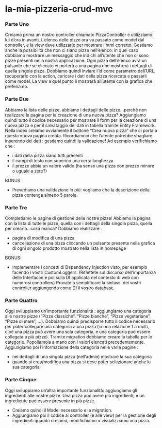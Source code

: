 # la-mia-pizzeria-crud-mvc

### Parte Uno
Creiamo prima un nostro controller chiamato PizzaController e utilizziamo lui d’ora in avanti. L’elenco delle pizze ora va passato come model dal controller, e la view deve utilizzarlo per mostrare l’html corretto.
Gestiamo anche la possibilità che non ci siano pizze nell’elenco: in quel caso dobbiamo mostrare un messaggio che indichi all’utente che non ci sono pizze presenti nella nostra applicazione.
Ogni pizza dell’elenco avrà un pulsante che se cliccato ci porterà a una pagina che mostrerà i dettagli di quella singola pizza. Dobbiamo quindi inviare l’id come parametro dell’URL, recuperarlo con la action, caricare i dati della pizza ricercata e passarli come model. La view a quel punto li mostrerà all’utente con la grafica che preferiamo.

### Parte Due
Abbiamo la lista delle pizze, abbiamo i dettagli delle pizze...perchè non realizzare la pagina per la creazione di una nuova pizza?
Aggiungiamo quindi tutto il codice necessario per mostrare il form per la creazione di una nuova pizza e per il salvataggio dei dati in tabella tramite Entity Framework.
Nella index creiamo ovviamente il bottone “Crea nuova pizza” che ci porta a questa nuova pagina creata.
Ricordiamoci che l’utente potrebbe sbagliare inserendo dei dati : gestiamo quindi la validazione!
Ad esempio verifichiamo che :
* i dati della pizza siano tutti presenti
* il campi di testo non superino una certa lunghezza
* il prezzo abbia un valore valido (ha senso una pizza con prezzo minore o uguale a zero?)
  
BONUS
* Prevediamo una validazione in più: vogliamo che la descrizione della pizza contenga almeno 5 parole.

### Parte Tre
Completiamo le pagine di gestione delle nostre pizze!
Abbiamo la pagina con la lista di tutte le pizze, quella con i dettagli della singola pizza, quella per crearla...cosa manca?
Dobbiamo realizzare :
* pagina di modifica di una pizza
* cancellazione di una pizza cliccando un pulsante presente nella grafica di ogni singolo prodotto mostrato nella lista in homepage

BONUS:
* Implementare i concetti di Dependency Injection visto, per esempio facendo i vostri CustomLoggers. (Riflettete sul discorso dell'importanza delle Interfacce e poi sulla DI applicata nel contesto di web con numerosi controllers)
Provate a semplificare la sintassi dei vostri controller aggiungendo come DI il vostro database.

### Parte Quattro
Oggi sviluppiamo un’importante funzionalità : aggiungiamo una categoria alle nostre pizze (”Pizze classiche”, “Pizze bianche”, “Pizze vegetariane”, “Pizze di mare”, ...).
Dobbiamo quindi predisporre tutto il codice necessario per poter collegare una categoria a una pizza (in una relazione 1 a molti, cioè una pizza può avere una sola categoria, e una categoria può essere collegata a più pizze).
Tramite migration dobbiamo creare la tabella per le categorie. Popoliamola a mano con i valori elencati precedentemente.
Aggiungiamo poi l’informazione della categoria nelle varie pagine :
* nei dettagli di una singola pizza (nell’admin) mostrare la sua categoria
* quando si crea/modifica una pizza si deve poter selezionare anche la sua categoria

### Parte Cinque
Oggi sviluppiamo un’altra importante funzionalità: aggiungiamo gli ingredienti alle nostre pizze.
Una pizza può avere più ingredienti, e un ingrediente può essere presente in più pizze.
* Creiamo quindi il Model necessario e la migration.
* Aggiungiamo poi il codice al controller (e alle view) per la gestione degli ingredienti quando creiamo, modifichiamo o visualizziamo una pizza.
